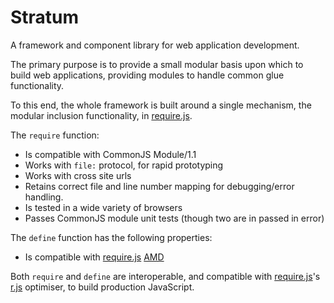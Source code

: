 # Stratum

A framework and component library for web application development.

The primary purpose is to provide a small modular basis upon which to build web
applications, providing modules to handle common glue functionality.

To this end, the whole framework is built around a single mechanism, the
modular inclusion functionality, in [require.js](./lib/require.js).

The `require` function:
* Is compatible with CommonJS Module/1.1
* Works with `file:` protocol, for rapid prototyping
* Works with cross site urls
* Retains correct file and line number mapping for debugging/error handling.
* Is tested in a wide variety of browsers
* Passes CommonJS module unit tests (though two are in passed in error)

The `define` function has the following properties:
* Is compatible with [require.js](http://requirejs.org) [AMD](http://requirejs.org/docs/whyamd.html)

Both `require` and `define` are interoperable, and compatible with
[require.js](http://requirejs.org)'s [r.js](https://github.com/jrburke/r.js)
optimiser, to build production JavaScript.

